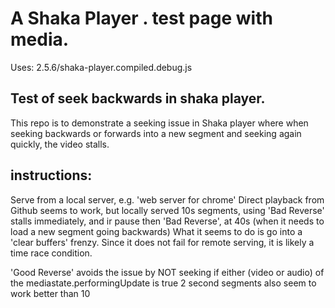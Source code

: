 # A Shaka Player . test page with media.

Uses: 2.5.6/shaka-player.compiled.debug.js

## Test of seek backwards in shaka player.

This repo is to demonstrate a seeking issue in Shaka player where when seeking backwards or forwards into a new segment and seeking again quickly, the video stalls.

## instructions:
Serve from a local server, e.g. 'web server for chrome'
Direct playback from Github seems to work, but locally served 10s segments, using 'Bad Reverse' stalls immediately, and ir pause then 'Bad Reverse', at 40s (when it needs to load a new segment going backwards)
What it seems to do is go into a 'clear buffers' frenzy.  Since it does not fail for remote serving, it is likely a time race condition.

'Good Reverse' avoids the issue by NOT seeking if either (video or audio) of the mediastate.performingUpdate is true
2 second segments also seem to work better than 10
